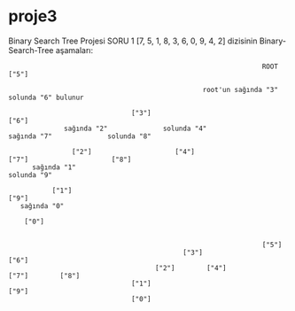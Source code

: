 # proje3
Binary Search Tree Projesi
SORU 1
[7, 5, 1, 8, 3, 6, 0, 9, 4, 2] dizisinin Binary-Search-Tree aşamaları:

                                                                    ROOT ["5"]
                    
                                                     root'un sağında "3" solunda "6" bulunur
                                                         
                                   ["3"]                                                                       ["6"] 
                  sağında "2"              solunda "4"                                         sağında "7"              solunda "8" 
                
                    ["2"]                     ["4"]                                              ["7"]                     ["8"]
          sağında "1"                                                                                                       solunda "9" 
       
               ["1"]                                                                                                                ["9"]
       sağında "0"
     
        ["0"]


                                                                    ["5"]
                                                ["3"]                                     ["6"]
                                         ["2"]        ["4"]                        ["7"]        ["8"]
                                   ["1"]                                                              ["9"]
                                   ["0"]
